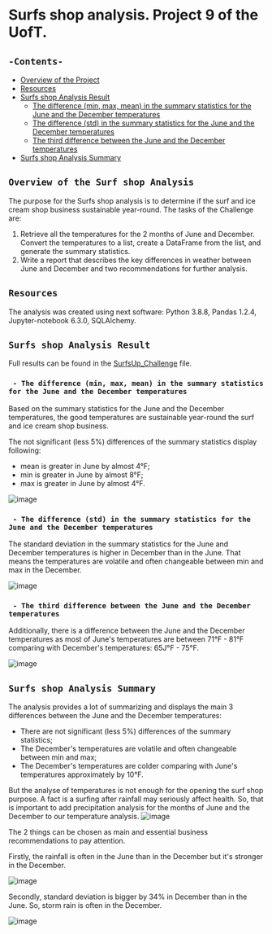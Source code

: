 # Surfs shop analysis. Project 9 of the UofT.
## `-Contents-`	
	
- [Overview of the Project](#overview-of-the-Surf-shop-Analysis)	
- [Resources](#resources)	
- [Surfs shop Analysis Result](#surfs-shop-Analysis-Result)	
  - [The difference (min, max, mean) in the summary statistics for the June and the December temperatures](#The-difference-(min,-max,-mean)-in-the-summary-statistics-for-the-June-and-the-December-temperatures)	
  - [The difference (std) in the summary statistics for the June and the December temperatures](#The-difference-(std)-in-the-summary-statistics-for-the-June-and-the-December-temperatures)
  - [The third difference between the June and the December temperatures](#The-third-difference-between-the-June-and-the-December-temperatures)		 
- [Surfs shop Analysis Summary](#surfs-shop-Analysis-Summary)	
## `Overview of the Surf shop Analysis`	
	
The purpose for the Surfs shop analysis is to determine if the surf and ice cream shop business sustainable year-round. 
The tasks of the Challenge are:
1. Retrieve all the temperatures for the 2 months of June and December. Convert the temperatures to a list, create a DataFrame from the list, and generate the summary statistics.
2. Write a report that describes the key differences in weather between June and December and two recommendations for further analysis.
## `Resources`	

The analysis was created using next software: Python 3.8.8, Pandas 1.2.4, Jupyter-notebook 6.3.0, SQLAlchemy.	
## `Surfs shop Analysis Result`	

Full results can be found in the [SurfsUp_Challenge](./SurfsUp_Challenge.ipynb) file.	
### ` - The difference (min, max, mean) in the summary statistics for the June and the December temperatures`	

Based on the summary statistics for the June and the December temperatures, the good temperatures are sustainable year-round the surf and ice cream shop business.
 
The not significant (less 5%) differences of the summary statistics display following:
  - mean is greater in June by almost 4&deg;F;
  - min is greater in June by almost 8&deg;F;
  - max is greater in June by almost 4&deg;F.
 
![image](https://user-images.githubusercontent.com/68247343/131253547-df4d7aed-b19a-4e32-b3fe-70bd88a41fef.png)

### ` - The difference (std) in the summary statistics for the June and the December temperatures`

The standard deviation in the summary statistics for the June and December temperatures is higher in December than in the June. That means the temperatures are volatile and often changeable between min and max in the December.
  
![image](https://user-images.githubusercontent.com/68247343/131253223-a60f1634-b958-4e98-9376-d85b06966a7d.png)

### ` - The third difference between the June and the December temperatures`	

Additionally, there is a difference between the June and the December temperatures as most of June's temperatures are between 71&deg;F - 81&deg;F comparing with December's temperatures: 65J&deg;F - 75&deg;F.

![image](https://user-images.githubusercontent.com/68247343/131253246-fbcbd114-205c-4d6c-9f2c-003c43ed4d1d.png)

## `Surfs shop Analysis Summary`	

The analysis provides a lot of summarizing and displays the main 3 differences between the June and the December temperatures:
- There are not significant (less 5%) differences of the summary statistics;
- The December's temperatures are volatile and often changeable between min and max;
- The December's temperatures are colder comparing with June's temperatures approximately by 10&deg;F.

But the analyse of temperatures is not enough for the opening the surf shop purpose. 
A fact is a surfing after rainfall may seriously affect health. So, that is important to add precipitation analysis for the months of June and the December to our temperature analysis.
![image](https://user-images.githubusercontent.com/68247343/131253414-637b8021-531a-4a94-bbec-9118ad16ad47.png)

The 2 things can be chosen as main and essential business recommendations to pay attention.

Firstly, the rainfall is often in the June than in the December but it's stronger in the December. 

![image](https://user-images.githubusercontent.com/68247343/131253257-8d77547a-eb0b-48e1-a37d-e3a25463f8f5.png)

Secondly, standard deviation is bigger by 34% in December than in the June. So, storm rain is often in the December.

![image](https://user-images.githubusercontent.com/68247343/131253290-c6119c99-c4a4-4357-99dd-bdf8e81a98a7.png)
